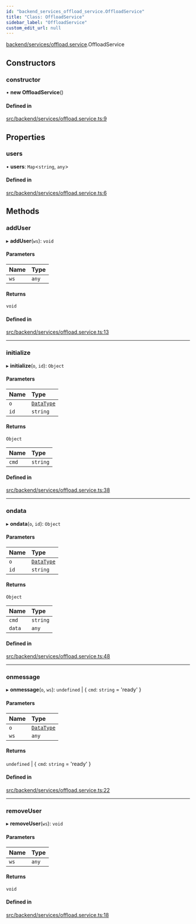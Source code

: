 ```yaml
---
id: "backend_services_offload_service.OffloadService"
title: "Class: OffloadService"
sidebar_label: "OffloadService"
custom_edit_url: null
---
```


[backend/services/offload.service](../modules/backend_services_offload_service).OffloadService

## Constructors

### constructor

• **new OffloadService**()

#### Defined in

[src/backend/services/offload.service.ts:9](https://github.com/brainsatplay/datastreams-api-ts/blob/60f94d3/src/backend/services/offload.service.ts#L9)

## Properties

### users

• **users**: `Map`<`string`, `any`\>

#### Defined in

[src/backend/services/offload.service.ts:6](https://github.com/brainsatplay/datastreams-api-ts/blob/60f94d3/src/backend/services/offload.service.ts#L6)

## Methods

### addUser

▸ **addUser**(`ws`): `void`

#### Parameters

| Name | Type |
| :------ | :------ |
| `ws` | `any` |

#### Returns

`void`

#### Defined in

[src/backend/services/offload.service.ts:13](https://github.com/brainsatplay/datastreams-api-ts/blob/60f94d3/src/backend/services/offload.service.ts#L13)

___

### initialize

▸ **initialize**(`o`, `id`): `Object`

#### Parameters

| Name | Type |
| :------ | :------ |
| `o` | [`DataType`](../interfaces/backend_types_Data_types.DataType) |
| `id` | `string` |

#### Returns

`Object`

| Name | Type |
| :------ | :------ |
| `cmd` | `string` |

#### Defined in

[src/backend/services/offload.service.ts:38](https://github.com/brainsatplay/datastreams-api-ts/blob/60f94d3/src/backend/services/offload.service.ts#L38)

___

### ondata

▸ **ondata**(`o`, `id`): `Object`

#### Parameters

| Name | Type |
| :------ | :------ |
| `o` | [`DataType`](../interfaces/backend_types_Data_types.DataType) |
| `id` | `string` |

#### Returns

`Object`

| Name | Type |
| :------ | :------ |
| `cmd` | `string` |
| `data` | `any` |

#### Defined in

[src/backend/services/offload.service.ts:48](https://github.com/brainsatplay/datastreams-api-ts/blob/60f94d3/src/backend/services/offload.service.ts#L48)

___

### onmessage

▸ **onmessage**(`o`, `ws`): `undefined` \| { `cmd`: `string` = 'ready' }

#### Parameters

| Name | Type |
| :------ | :------ |
| `o` | [`DataType`](../interfaces/backend_types_Data_types.DataType) |
| `ws` | `any` |

#### Returns

`undefined` \| { `cmd`: `string` = 'ready' }

#### Defined in

[src/backend/services/offload.service.ts:22](https://github.com/brainsatplay/datastreams-api-ts/blob/60f94d3/src/backend/services/offload.service.ts#L22)

___

### removeUser

▸ **removeUser**(`ws`): `void`

#### Parameters

| Name | Type |
| :------ | :------ |
| `ws` | `any` |

#### Returns

`void`

#### Defined in

[src/backend/services/offload.service.ts:18](https://github.com/brainsatplay/datastreams-api-ts/blob/60f94d3/src/backend/services/offload.service.ts#L18)
